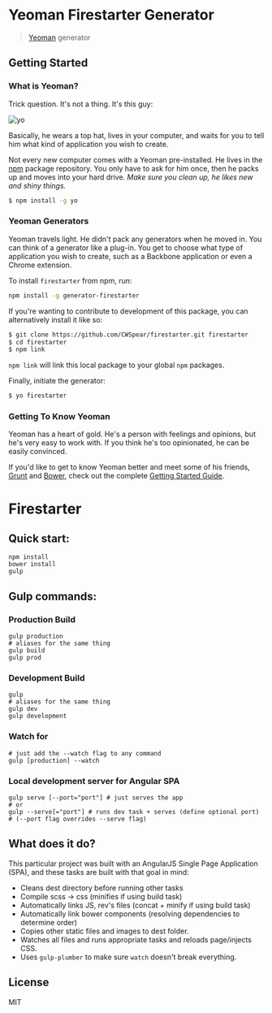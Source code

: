 # Yeoman Firestarter Generator

> [Yeoman](http://yeoman.io) generator


## Getting Started

### What is Yeoman?

Trick question. It's not a thing. It's this guy:

![yo](http://i.imgur.com/JHaAlBJ.png)

Basically, he wears a top hat, lives in your computer, and waits for you to tell him what kind of application you wish to create.

Not every new computer comes with a Yeoman pre-installed. He lives in the [npm](https://npmjs.org) package repository. You only have to ask for him once, then he packs up and moves into your hard drive. *Make sure you clean up, he likes new and shiny things.*

```bash
$ npm install -g yo
```

### Yeoman Generators

Yeoman travels light. He didn't pack any generators when he moved in. You can think of a generator like a plug-in. You get to choose what type of application you wish to create, such as a Backbone application or even a Chrome extension.

To install `firestarter` from npm, run:

```bash
npm install -g generator-firestarter
```

If you're wanting to contribute to development of this package, you can alternatively install it like so:

```bash
$ git clone https://github.com/CWSpear/firestarter.git firestarter
$ cd firestarter
$ npm link
```

`npm link` will link this local package to your global `npm` packages.

Finally, initiate the generator:

```bash
$ yo firestarter
```

### Getting To Know Yeoman

Yeoman has a heart of gold. He's a person with feelings and opinions, but he's very easy to work with. If you think he's too opinionated, he can be easily convinced.

If you'd like to get to know Yeoman better and meet some of his friends, [Grunt](http://gruntjs.com) and [Bower](http://bower.io), check out the complete [Getting Started Guide](https://github.com/yeoman/yeoman/wiki/Getting-Started).

# Firestarter

## Quick start:

```shell
npm install
bower install
gulp
```

## Gulp commands:

### Production Build
```shell
gulp production
# aliases for the same thing
gulp build
gulp prod
```

### Development Build
```shell
gulp
# aliases for the same thing
gulp dev
gulp development
```

### Watch for
```shell
# just add the --watch flag to any command
gulp [production] --watch
```

### Local development server for Angular SPA
```shell
gulp serve [--port="port"] # just serves the app
# or
gulp --serve[="port"] # runs dev task + serves (define optional port)
# (--port flag overrides --serve flag)
```

## What does it do?

This particular project was built with an AngularJS Single Page Application (SPA), and these tasks are built with that goal in mind:

* Cleans dest directory before running other tasks
* Compile scss -> css (minifies if using build task)
* Automatically links JS, rev's files (concat + minify if using build task)
* Automatically link bower components (resolving dependencies to determine order)
* Copies other static files and images to dest folder.
* Watches all files and runs appropriate tasks and reloads page/injects CSS.
* Uses `gulp-plumber` to make sure `watch` doesn't break everything.

## License

MIT
